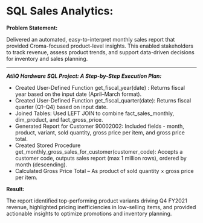# SQL Sales Analytics:
**Problem Statement:**

Delivered an automated, easy-to-interpret monthly sales report that provided Croma-focused product-level insights. This enabled stakeholders to track revenue, assess product trends, and support data-driven decisions for inventory and sales planning.
***
***AtliQ Hardware SQL Project: A Step-by-Step Execution Plan:***
-  Created User-Defined Function get_fiscal_year(date) : Returns fiscal year based on the input date (April–March format).
-  Created User-Defined Function get_fiscal_quarter(date): Returns fiscal quarter (Q1–Q4) based on input date.
-  Joined Tables:  Used LEFT JOIN to combine fact_sales_monthly, dim_product, and fact_gross_price.
-  Generated Report for Customer 90002002:  Included fields - month, product, variant, sold quantity, gross price per item, and gross price total.
-  Created Stored Procedure get_monthly_gross_sales_for_customer(customer_code): Accepts a customer code, outputs sales report (max 1 million rows), ordered by month (descending).
-  Calculated Gross Price Total – As product of sold quantity × gross price per item.

**Result:**

The report identified top-performing product variants driving Q4 FY2021 revenue, highlighted pricing inefficiencies in low-selling items, and provided actionable insights to optimize promotions and inventory planning.


